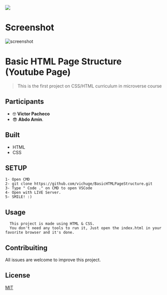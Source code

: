 **![](https://img.shields.io/badge/-microverse-yellow)**

# Screenshot

![screenshot](/src/screenshot_1.png)

# Basic HTML Page Structure (Youtube Page)

> This is the first project on CSS/HTML curriculum in microverse course

## Participants

- 🤓 **Victor Pacheco**
- 😎 **Abdo Amin**.

## Built

- HTML
- CSS

## SETUP

    1- Open CMD
    2- git clone https://github.com/vichuge/BasicHTMLPageStructure.git
    3- Type " Code ." on CMD to open VSCode
    4- Open with LIVE Server.
    5- SMILE! :)

## Usage

      This project is made using HTML & CSS.
      You don't need any tools to run it, Just open the index.html in your favorite browser and it's done.

## Contribuiting

All issues are welcome to improve this project.

## License

[MIT](./LICENSE)
